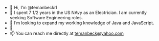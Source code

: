 - 👋 Hi, I’m @temanbecki1
- 👀 I spent 7 1/2 years in the US NAvy as an Electrician. I am currently seeking Software Engineering roles.
- 🌱 I’m looking to expand my working knowledge of Java and JavaScript.
- 💞️ 
- 📫 You can reach me directly at temanbeck@yahoo.com 

<!---
temanbecki1/temanbecki1 is a ✨ special ✨ repository because its `README.md` (this file) appears on your GitHub profile.
You can click the Preview link to take a look at your changes.
--->
